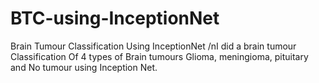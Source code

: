 # BTC-using-InceptionNet
Brain Tumour Classification Using InceptionNet
/nI did a brain tumour Classification Of 4 types of Brain tumours Glioma, meningioma, pituitary and No tumour using Inception Net.
